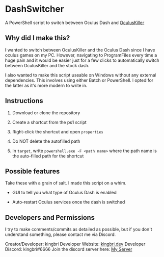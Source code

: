 # DashSwitcher

A PowerShell script to switch between Oculus Dash and [OculusKiller](https://github.com/LibreQuest/OculusKiller)

## Why did I make this?

I wanted to switch between OculusKiller and the Oculus Dash since I have oculus games on my PC. However, navigating to ProgramFiles every time a huge pain and it would be easier just for a few clicks to automatically switch between OculusKiller and the stock dash.

I also wanted to make this script useable on Windows without any external dependencies. This involves using either Batch or PowerShell. I opted for the latter as it's more modern to write in.

## Instructions

1. Download or clone the repository

2. Create a shortcut from the ps1 script

3. Right-click the shortcut and open `properties`

4. Do NOT delete the autofilled path

5. In `target`, write `powershell.exe -F <path name>` where the path name is the auto-filled path for the shortcut

## Possible features

Take these with a grain of salt. I made this script on a whim.

- GUI to tell you what type of Oculus Dash is enabled

- Auto-restart Oculus services once the dash is switched

## Developers and Permissions

I try to make comments/commits as detailed as possible, but if you don't understand something, please contact me via Discord.

Creator/Developer: kingbri
Developer Website: [kingbri.dev](https://kingbri.dev)
Developer Discord: kingbri#6666
Join the discord server here: [My Server](https://discord.gg/pswt7by)


